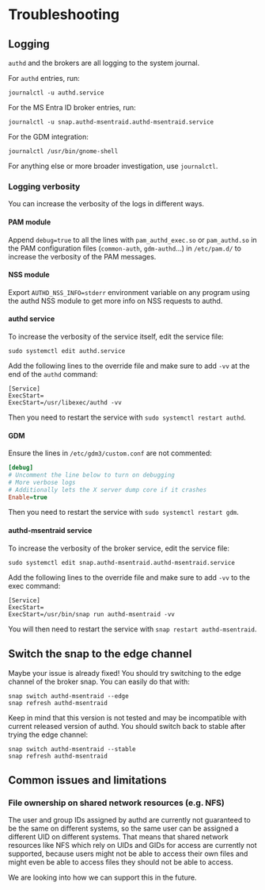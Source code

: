 # Troubleshooting

## Logging

```authd``` and the brokers are all logging to the system journal.

For ```authd``` entries, run:

```shell
journalctl -u authd.service
```

For the MS Entra ID broker entries, run:

```shell
journalctl -u snap.authd-msentraid.authd-msentraid.service
```

For the GDM integration:

```shell
journalctl /usr/bin/gnome-shell
```

For anything else or more broader investigation, use ```journalctl```.

### Logging verbosity

You can increase the verbosity of the logs in different ways.

#### PAM module

Append ```debug=true``` to all the lines with `pam_authd_exec.so` or `pam_authd.so` in the PAM configuration files (`common-auth`, `gdm-authd`...) in ```/etc/pam.d/``` to increase the verbosity of the PAM messages.

#### NSS module

Export `AUTHD_NSS_INFO=stderr` environment variable on any program using the authd NSS module to get more info on NSS requests to authd.

#### authd service

To increase the verbosity of the service itself, edit the service file:

```shell
sudo systemctl edit authd.service
```

Add the following lines to the override file and make sure to add `-vv` at the end of the `authd` command:

```
[Service]
ExecStart=
ExecStart=/usr/libexec/authd -vv
```

Then you need to restart the service with `sudo systemctl restart authd`.

#### GDM

Ensure the lines in `/etc/gdm3/custom.conf` are not commented:

```ini
[debug]
# Uncomment the line below to turn on debugging
# More verbose logs
# Additionally lets the X server dump core if it crashes
Enable=true
```

Then you need to restart the service with `sudo systemctl restart gdm`.

#### authd-msentraid service

To increase the verbosity of the broker service, edit the service file:

```shell
sudo systemctl edit snap.authd-msentraid.authd-msentraid.service
```

Add the following lines to the override file and make sure to add `-vv` to the exec command:

```
[Service]
ExecStart=
ExecStart=/usr/bin/snap run authd-msentraid -vv
```

You will then need to restart the service with `snap restart authd-msentraid`.

## Switch the snap to the edge channel

Maybe your issue is already fixed! You should try switching to the edge channel of the broker snap. You can easily do that with:

```shell
snap switch authd-msentraid --edge
snap refresh authd-msentraid
```

Keep in mind that this version is not tested and may be incompatible with current released version of authd. You should switch back to stable after trying the edge channel:

```shell
snap switch authd-msentraid --stable
snap refresh authd-msentraid
```

## Common issues and limitations

### File ownership on shared network resources (e.g. NFS)

The user and group IDs assigned by authd are currently not guaranteed to be the same on different systems, so the same user can be assigned a different UID on different systems. That means that shared network resources like NFS which rely on UIDs and GIDs for access are currently not supported, because users might not be able to access their own files and might even be able to access files they should not be able to access.

We are looking into how we can support this in the future.
